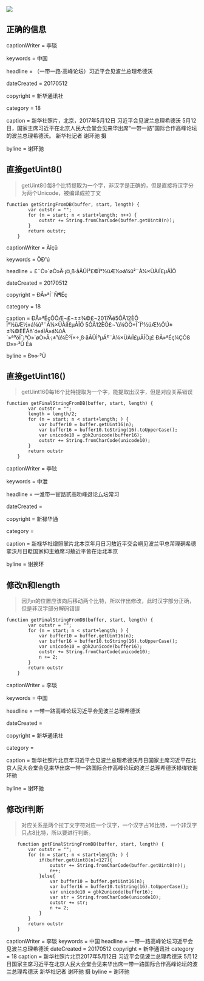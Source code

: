![](http://ww4.sinaimg.cn/large/006tNc79ly1fftwu9cvqfj30p00iyn1x.jpg)

## 正确的信息

captionWriter = 李琰 

keywords = 中国 

headline = （一带一路·高峰论坛）习近平会见波兰总理希德沃 

dateCreated = 20170512 

copyright = 新华通讯社 

category = 18 

caption = 新华社照片，北京，2017年5月12日 习近平会见波兰总理希德沃 5月12日，国家主席习近平在北京人民大会堂会见来华出席“一带一路”国际合作高峰论坛的波兰总理希德沃。 新华社记者 谢环驰 摄 

byline = 谢环驰

## 直接getUint8()
>getUint8()每8个比特提取为一个字，非汉字是正确的，但是直接将汉字分为两个Unicode，被编译成拉丁文

```
function getStringFromDB(buffer, start, length) {
        var outstr = "";
        for (n = start; n < start+length; n++) {
            outstr += String.fromCharCode(buffer.getUint8(n));            
        }
        return outstr;
    }
```



captionWriter = Àîçü 

keywords = ÖÐ¹ú 

headline = £¨Ò»´øÒ»Â·¡¤¸ß·åÂÛÌ³£©Ï°½üÆ½»á¼û²¨À¼×ÜÀíÏ£µÂÎÖ 

dateCreated = 20170512 

copyright = ÐÂ»ªÍ¨Ñ¶Éç 

category = 18 

caption = ÐÂ»ªÉçÕÕÆ¬£¬±±¾©£¬2017Äê5ÔÂ12ÈÕ Ï°½üÆ½»á¼û²¨À¼×ÜÀíÏ£µÂÎÖ 5ÔÂ12ÈÕ£¬¹ú¼ÒÖ÷Ï¯Ï°½üÆ½ÔÚ±±¾©ÈËÃñ´ó»áÌÃ»á¼ûÀ´»ª³öÏ¯¡°Ò»´øÒ»Â·¡±¹ú¼ÊºÏ×÷¸ß·åÂÛÌ³µÄ²¨À¼×ÜÀíÏ£µÂÎÖ¡£ ÐÂ»ªÉç¼ÇÕß Ð»»·³Û Éã 

byline = Ð»»·³Û

## 直接getUint16()

> getUint16()每16个比特提取为一个字，能提取出汉字，但是对应关系错误

```
function getFinalStringFromDB(buffer, start, length) {        
        var outstr = "";
        length = length/2;
        for (n = start; n < start+length; ) {
            var buffer10 = buffer.getUint16(n);
            var buffer16 = buffer10.toString(16).toUpperCase();
            var unicode10 = gbk2unicode(buffer16);
            outstr += String.fromCharCode(unicode10);
        }
        return outstr
    }
```



captionWriter = 李铉 

keywords = 中泄 

headline = 一淮带一宦路贰高叻峰迓论厶坛常习 

dateCreated = 

copyright = 新禄华通 

category = 

caption = 新禄华社缯照掌片北本京年月日习敖近平交会峒见波兰甲总芾理硐希德挛沃月日眨国家抑主飨席习敖近平皆在诒北本京 

byline = 谢换环

## 修改n和length

> 因为n的位置应该向后移动两个比特，所以作出修改，此时汉字部分正确，但是非汉字部分解码错误

```
function getFinalStringFromDB(buffer, start, length) {        
        var outstr = "";
        for (n = start; n < start+length; ) {
            var buffer10 = buffer.getUint16(n);
            var buffer16 = buffer10.toString(16).toUpperCase();
            var unicode10 = gbk2unicode(buffer16);
            outstr += String.fromCharCode(unicode10);
            n += 2;
        }
        return outstr
    }
```

captionWriter = 李琰 

keywords = 中国 

headline = 一带一路高峰论坛习近平会见波兰总理希德沃 

dateCreated = 

copyright = 新华通讯社 

category = 

caption = 新华社照片北京年习近平会见波兰总理希德沃月日国家主席习近平在北京人民大会堂会见来华出席一带一路国际合作高峰论坛的波兰总理希德沃禄缂钦谢环驰 

byline = 谢环驰

## 修改if判断

> 对应关系是两个拉丁文字符对应一个汉字，一个汉字占16比特，一个非汉字只占8比特，所以要进行判断。

```
    function getFinalStringFromDB(buffer, start, length) {        
        var outstr = "";
        for (n = start; n < start+length; ) {
            if(buffer.getUint8(n)<127){
                outstr += String.fromCharCode(buffer.getUint8(n));
                n++;
            }else{
                var buffer10 = buffer.getUint16(n);
                var buffer16 = buffer10.toString(16).toUpperCase();
                var unicode10 = gbk2unicode(buffer16);
                var str = String.fromCharCode(unicode10);
                outstr += str;           
                n += 2;
            }          
        }
        return outstr
    }
```

captionWriter = 李琰
keywords = 中国
headline = 一带一路高峰论坛习近平会见波兰总理希德沃
dateCreated = 20170512
copyright = 新华通讯社
category = 18
caption = 新华社照片北京2017年5月12日 习近平会见波兰总理希德沃 5月12日国家主席习近平在北京人民大会堂会见来华出席一带一路国际合作高峰论坛的波兰总理希德沃 新华社记者 谢环驰 摄 
byline = 谢环驰




